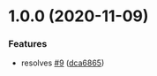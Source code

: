 # 1.0.0 (2020-11-09)


### Features

* resolves [#9](https://github.com/newrelic-experimental/nr1-cards-for-observability/issues/9) ([dca6865](https://github.com/newrelic-experimental/nr1-cards-for-observability/commit/dca68650fdf73db17fe4e4b7051f256560bb79b7))
